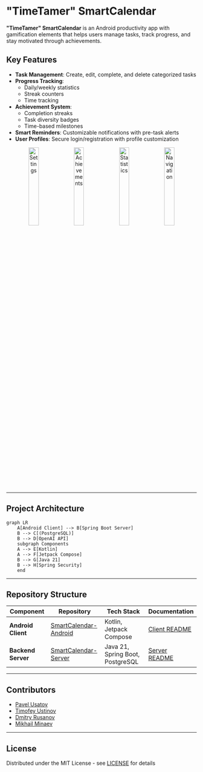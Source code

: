 # "TimeTamer" SmartCalendar
**"TimeTamer" SmartCalendar** is an Android productivity app with gamification elements that helps users manage tasks, track progress, and stay motivated through achievements.

## Key Features
- **Task Management**: Create, edit, complete, and delete categorized tasks
- **Progress Tracking**: 
  - Daily/weekly statistics
  - Streak counters
  - Time tracking
- **Achievement System**:
  - Completion streaks
  - Task diversity badges
  - Time-based milestones
- **Smart Reminders**: Customizable notifications with pre-task alerts
- **User Profiles**: Secure login/registration with profile customization

<div align="center">
  <img src="https://github.com/user-attachments/assets/92517826-2dca-43d2-b207-5541186694b3" width="23%" alt="Settings"/>
  <img src="https://github.com/user-attachments/assets/2f5eda16-4066-45c5-8a5d-eba8468eedc9" width="23%" alt="Achievements"/>
  <img src="https://github.com/user-attachments/assets/bdc2a243-a8d2-47b9-bfda-bf3f3412f9fb" width="23%" alt="Statistics"/>
  <img src="https://github.com/user-attachments/assets/938e9b5a-ae16-49fe-bdf8-5217e25cf6df" width="23%" alt="Navigation"/>
</div>

---

## Project Architecture
```mermaid
graph LR
    A[Android Client] --> B[Spring Boot Server]
    B --> C[(PostgreSQL)]
    B --> D[OpenAI API]
    subgraph Components
    A --> E[Kotlin]
    A --> F[Jetpack Compose]
    B --> G[Java 21]
    B --> H[Spring Security]
    end
```

---

## Repository Structure
| Component | Repository | Tech Stack | Documentation |
|-----------|------------|------------|---------------|
| **Android Client** | [SmartCalendar-Android](https://github.com/hse-project-Java-2025/client) | Kotlin, Jetpack Compose | [Client README]() |
| **Backend Server** | [SmartCalendar-Server](https://github.com/hse-project-Java-2025/server) | Java 21, Spring Boot, PostgreSQL | [Server README](https://github.com/hse-project-Java-2025/server/blob/main/README.md) |


---

## Contributors
- [Pavel Usatov](https://github.com/UsatovPavel)
- [Timofey Ustinov](https://github.com/timustinov)
- [Dmitry Rusanov](https://github.com/DimaRus05)
- [Mikhail Minaev](https://github.com/minmise)

---

## License
Distributed under the MIT License - see [LICENSE](LICENSE) for details
